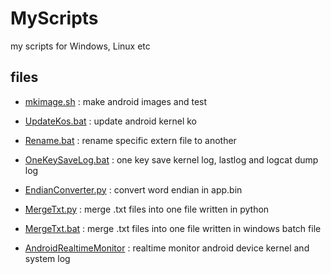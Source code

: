 # MyScripts
my scripts for Windows, Linux etc

## files
* [mkimage.sh](/mkimage.sh) : make android images and test

* [UpdateKos.bat](/UpdateKos.bat) : update android kernel ko

* [Rename.bat](/Rename.bat) : rename specific extern file to another

* [OneKeySaveLog.bat](/OneKeySaveLog.bat) : one key save kernel log, lastlog and logcat dump log

* [EndianConverter.py](/EndianConverter.py) : convert word endian in app.bin

* [MergeTxt.py](/MergeTxt.py) : merge .txt files into one file written in python 

* [MergeTxt.bat](/MergeTxt.bat) : merge .txt files into one file written in windows batch file

* [AndroidRealtimeMonitor](/AndroidRealtimeMonitor) : realtime monitor android device kernel and system log


